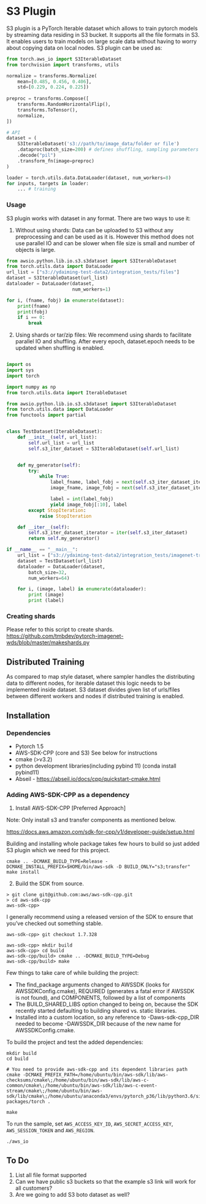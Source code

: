 # S3 Plugin

S3 plugin is a PyTorch Iterable dataset which allows to train pytorch models by streaming data residing in S3 bucket. 
It supports all the file formats in S3. It enables users to train models on large scale data without having to worry about
copying data on local nodes. S3 plugin can be used as:

```python
from torch.aws_io import S3IterableDataset
from torchvision import transforms, utils

normalize = transforms.Normalize(
    mean=[0.485, 0.456, 0.406],
    std=[0.229, 0.224, 0.225])
    
preproc = transforms.Compose([
    transforms.RandomHorizontalFlip(),
    transforms.ToTensor(),
    normalize,
])

# API 
dataset = (
    S3IterableDataset('s3://path/to/image_data/folder or file')
    .dataproc(batch_size=200) # defines shuffling, sampling parameters
    .decode("pil")
    .transform_fn(image=preproc)   
)

loader = torch.utils.data.DataLoader(dataset, num_workers=8)
for inputs, targets in loader:
    ... # training

```
### Usage
S3 plugin works with dataset in any format. There are two ways to use it:
1. Without using shards:  Data can be uploaded to S3 without any preprocessing and can be used as it 
is. However this method does not use parallel IO and can be slower when file size is small and number of objects is 
large. 
```python
from awsio.python.lib.io.s3.s3dataset import S3IterableDataset
from torch.utils.data import DataLoader
url_list = ["s3://ydaiming-test-data2/integration_tests/files"]
dataset = S3IterableDataset(url_list)
dataloader = DataLoader(dataset,
                        num_workers=1)

for i, (fname, fobj) in enumerate(dataset):
    print(fname)
    print(fobj)
    if i == 0:
        break

```
 

2. Using shards or tar/zip files: We recommend using shards to facilitate parallel IO and shuffling. After every epoch, 
dataset.epoch needs to be updated when shuffling is enabled. 
```python

import os
import sys
import torch

import numpy as np
from torch.utils.data import IterableDataset

from awsio.python.lib.io.s3.s3dataset import S3IterableDataset
from torch.utils.data import DataLoader
from functools import partial


class TestDataset(IterableDataset):
    def __init__(self, url_list):
        self.url_list = url_list
        self.s3_iter_dataset = S3IterableDataset(self.url_list)


    def my_generator(self):
        try:
            while True:
                label_fname, label_fobj = next(self.s3_iter_dataset_iterator)
                image_fname, image_fobj = next(self.s3_iter_dataset_iterator)

                label = int(label_fobj)
                yield image_fobj[:10], label
        except StopIteration:
            raise StopIteration

    def __iter__(self):
        self.s3_iter_dataset_iterator = iter(self.s3_iter_dataset)
        return self.my_generator()

if __name__ == "__main__":
    url_list = ["s3://ydaiming-test-data2/integration_tests/imagenet-train-000000.tar"]
    dataset = TestDataset(url_list)
    dataloader = DataLoader(dataset,
        batch_size=32,
        num_workers=64)

    for i, (image, label) in enumerate(dataloader):
        print (image)
        print (label)
```

### Creating shards
Please refer to this script to create shards. 
https://github.com/tmbdev/pytorch-imagenet-wds/blob/master/makeshards.py

## Distributed Training
As compared to map style dataset, where sampler handles the distributing data to different nodes, for iterable dataset
this logic needs to be implemented inside dataset. S3 dataset divides given list of urls/files between 
different workers and nodes if distributed training is enabled. 





## Installation
### Dependencies
- Pytorch 1.5
- AWS-SDK-CPP (core and S3) See below for instructions
- cmake (>v3.2)
- python development libraries(including pybind 11) (conda install pybind11)
- Abseil - https://abseil.io/docs/cpp/quickstart-cmake.html


### Adding AWS-SDK-CPP as a dependency

1) Install AWS-SDK-CPP [Preferred Approach]

Note: Only install s3 and transfer components as mentioned below.

https://docs.aws.amazon.com/sdk-for-cpp/v1/developer-guide/setup.html

Building and installing whole package takes few hours to build so just added S3 plugin which we need for this project.

```
cmake .. -DCMAKE_BUILD_TYPE=Release -DCMAKE_INSTALL_PREFIX=$HOME/bin/aws-sdk -D BUILD_ONLY="s3;transfer"
make install
```

2) Build the SDK from source.

```
> git clone git@github.com:aws/aws-sdk-cpp.git
> cd aws-sdk-cpp
aws-sdk-cpp>
```

I generally recommend using a released version of the SDK to ensure that you’ve checked out something stable.
```
aws-sdk-cpp> git checkout 1.7.328
```

```shell
aws-sdk-cpp> mkdir build
aws-sdk-cpp> cd build
aws-sdk-cpp/build> cmake .. -DCMAKE_BUILD_TYPE=Debug 
aws-sdk-cpp/build> make
```



Few things to take care of while building the project: 
- The find_package arguments changed to AWSSDK (looks for AWSSDKConfig.cmake), REQUIRED (generates a fatal error if AWSSDK is not found), and COMPONENTS, followed by a list of components 
- The BUILD_SHARED_LIBS option changed to being on, because the SDK recently started defaulting to building shared vs. static libraries.
- Installed into a custom location, so any reference to -Daws-sdk-cpp_DIR needed to become -DAWSSDK_DIR because of the new name for AWSSDKConfig.cmake.


To build the project and test the added dependencies:

```shell
mkdir build
cd build

# You need to provide aws-sdk-cpp and its dependent libraries path
cmake -DCMAKE_PREFIX_PATH=/home/ubuntu/bin/aws-sdk/lib/aws-checksums/cmake\;/home/ubuntu/bin/aws-sdk/lib/aws-c-common/cmake\;/home/ubuntu/bin/aws-sdk/lib/aws-c-event-stream/cmake\;/home/ubuntu/bin/aws-sdk/lib/cmake\;/home/ubuntu/anaconda3/envs/pytorch_p36/lib/python3.6/site-packages/torch .

make
```

To run the sample, set `AWS_ACCESS_KEY_ID`, `AWS_SECRET_ACCESS_KEY`, `AWS_SESSION_TOKEN` and `AWS_REGION`.

```
./aws_io
```

## To Do
1. List all file format supported 
2. Can we have public s3 buckets so that the example s3 link will work for all customers?
3. Are we going to add S3 boto dataset as well?
 
